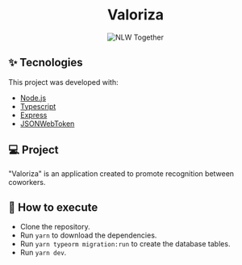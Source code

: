 <h1 align="center">Valoriza</h1>

<p align="center">
  <img src="https://img.shields.io/static/v1?label=NLW&message=Together&color=8257E5&labelColor=000000" alt="NLW Together" />
</p>

## ✨ Tecnologies

This project was developed with:

- [Node.js](https://nodejs.org/en/)
- [Typescript](https://www.typescriptlang.org/)
- [Express](https://expressjs.com/pt-br/)
- [JSONWebToken](https://github.com/auth0/node-jsonwebtoken#readme)

## 💻 Project

"Valoriza" is an application created to promote recognition between coworkers. 

## 🚀 How to execute

- Clone the repository.
- Run `yarn` to download the dependencies.
- Run `yarn typeorm migration:run` to create the database tables.
- Run `yarn dev`.

